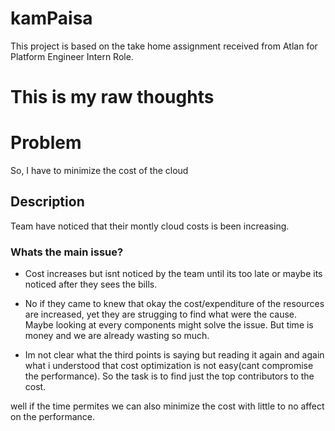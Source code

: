 # kamPaisa
This project is based on the take home assignment received from Atlan for Platform Engineer Intern Role.



# This is my raw thoughts
# Problem
So, I have to minimize the cost of the cloud

## Description  
Team have noticed that their montly cloud costs is been increasing.

### Whats the main issue?
* Cost increases but isnt noticed by the team until its too late or maybe its noticed after they sees the bills.

* No if they came to knew that okay the cost/expenditure of the resources are increased, yet they are strugging to find what were the cause.
Maybe looking at every components might solve the issue. But time is money and we are already wasting so much.

* Im not clear what the third points is saying 
but reading it again and again what i understood that cost optimization is not easy(cant compromise the performance). So the task is to find just the top contributors to the cost.


well if the time permites we can also minimize the cost with little to no affect on the performance.

